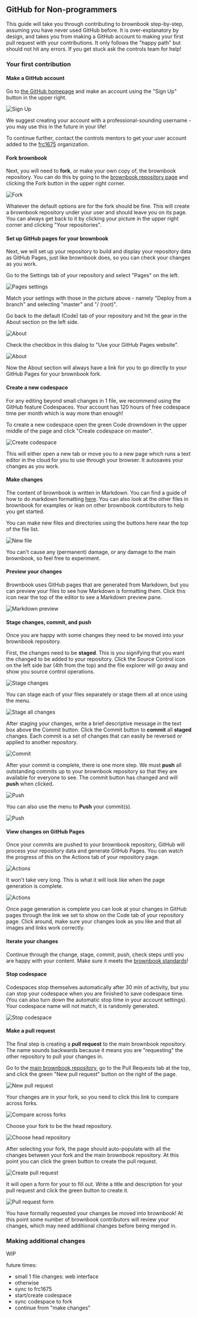 ## GitHub for Non-programmers

This guide will take you through contributing to brownbook step-by-step, assuming you have never used GitHub before. It is over-explanatory by design, and takes you from making a GitHub account to making your first pull request with your contributions. It only follows the "happy path" but should not hit any errors. If you get stuck ask the controls team for help!

### Your first contribution

#### Make a GitHub account
Go to [the GitHub homepage](https://github.com) and make an account using the "Sign Up" button in the upper right.

![Sign Up](./images/signup.PNG)

We suggest creating your account with a professional-sounding username - you may use this in the future in your life!

To continue further, contact the controls mentors to get your user account added to the [frc1675](https://github.com/frc1675) organization.

#### Fork brownbook
Next, you will need to **fork**, or make your own copy of, the brownbook repository. You can do this by going to the [brownbook repository page](https://github.com/frc1675/brownbook) and clicking the Fork button in the upper right corner.

![Fork](./images/fork.PNG)

Whatever the default options are for the fork should be fine. This will create a brownbook repository under your user and should leave you on its page. You can always get back to it by clicking your picture in the upper right corner and clicking "Your repositories".

#### Set up GitHub pages for your brownbook
Next, we will set up your repository to build and display your repository data as GitHub Pages, just like brownbook does, so you can check your changes as you work.

Go to the Settings tab of your repository and select "Pages" on the left.

![Pages settings](./images/pages-settings.PNG)

Match your settings with those in the picture above - namely "Deploy from a branch" and selecting "master" and "/ (root)".

Go back to the default (Code) tab of your repository and hit the gear in the About section on the left side.

![About](./images/about.PNG)

Check the checkbox in this dialog to "Use your GitHub Pages website".

![About](./images/about-settings.PNG)

Now the About section will always have a link for you to go directly to your GitHub Pages for your brownbook fork.

#### Create a new codespace
For any editing beyond small changes in 1 file, we recommend using the GitHub feature Codespaces. Your account has 120 hours of free codespace time per month which is way more than enough!

To create a new codespace open the green Code drowndown in the upper middle of the page and click "Create codespace on master".

![Create codespace](./images/create-codespace.PNG)

This will either open a new tab or move you to a new page which runs a text editor in the cloud for you to use through your browser. It autosaves your changes as you work.

#### Make changes
The content of brownbook is written in Markdown. You can find a guide of how to do markdown formatting [here](https://docs.github.com/en/get-started/writing-on-github/getting-started-with-writing-and-formatting-on-github/basic-writing-and-formatting-syntax). You can also look at the other files in brownbook for examples or lean on other brownbook contributors to help you get started.

You can make new files and directories using the buttons here near the top of the file list.

![New file](./images/new-file.PNG)

You can't cause any (permanent) damage, or any damage to the main brownbook, so feel free to experiment.

#### Preview your changes
Brownbook uses GitHub pages that are generated from Markdown, but you can preview your files to see how Markdown is formatting them. Click this icon near the top of the editor to see a Markdown preview pane.

![Markdown preview](./images/md-preview.PNG)

#### Stage changes, commit, and push
Once you are happy with some changes they need to be moved into your brownbook repository.

First, the changes need to be **staged**. This is you signifying that you want the changed to be added to your repository. Click the Source Control icon on the left side bar (4th from the top) and the file explorer will go away and show you source control operations.

![Stage changes](./images/stage-changes.PNG)

You can stage each of your files separately or stage them all at once using the menu.

![Stage all changes](./images/stage-all-changes.PNG)

After staging your changes, write a brief descriptive message in the text box above the Commit button. Click the Commit button to **commit** all **staged** changes. Each commit is a set of changes that can easily be reversed or applied to another repository.

![Commit](./images/commit.PNG)

After your commit is complete, there is one more step. We must **push** all outstanding commits up to your brownbook repository so that they are available for everyone to see. The commit button has changed and will **push** when clicked.

![Push](./images/push.PNG)

You can also use the menu to **Push** your commit(s).

![Push](./images/push2.PNG)

#### View changes on GitHub Pages
Once your commits are pushed to your brownbook repository, GitHub will process your repository data and generate GitHub Pages. You can watch the progress of this on the Actions tab of your repository page.

![Actions](./images/actions.PNG)

It won't take very long. This is what it will look like when the page generation is complete.

![Actions](./images/actions-done.PNG)

Once page generation is complete you can look at your changes in GitHub pages through the link we set to show on the Code tab of your repository page. Click around, make sure your changes look as you like and that all images and links work correctly.

#### Iterate your changes
Continue through the change, stage, commit, push, check steps until you are happy with your content. Make sure it meets the [brownbook standards](./standards.md)!

#### Stop codespace
Codespaces stop themselves automatically after 30 min of activity, but you can stop your codespace when you are finished to save codespace time. (You can also turn down the automatic stop time in your account settings). Your codespace name will not match, it is randomly generated.

![Stop codespace](./images/stop-codespace.PNG)

#### Make a pull request
The final step is creating a **pull request** to the main brownbook repository. The name sounds backwards because it means you are "requesting" the other repository to pull your changes in.

Go to the [main brownbook repository](https://github.com/frc1675/brownbook), go to the Pull Requests tab at the top, and click the green "New pull request" button on the right of the page.

![New pull request](./images/new-pr.PNG)

Your changes are in your fork, so you need to click this link to compare across forks.

![Compare across forks](./images/compare-across-forks.PNG)

Choose your fork to be the head repository.

![Choose head repository](./images/choose-head-repo.PNG)

After selecting your fork, the page should auto-populate with all the changes between your fork and the main brownbook repository. At this point you can click the green button to create the pull request.

![Create pull request](./images/create-pr-final.PNG)

It will open a form for your to fill out. Write a title and description for your pull request and click the green button to create it.

![Pull request form](./images/pr-form.PNG)

You have formally requested your changes be moved into brownbook! At this point some number of brownbook contributors will review your changes, which may need additional changes before being merged in.

### Making additional changes

WIP

future times:
* small 1 file changes: web interface
* otherwise
* sync to frc1675
* start/create codespace
* sync codespace to fork
* continue from "make changes"
